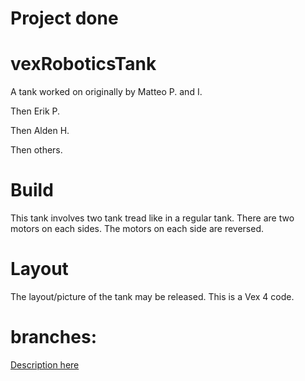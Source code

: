 # __Project done__


# vexRoboticsTank
A tank worked on originally by Matteo P. and I. 

Then Erik P.

Then Alden H.

Then others.

# Build

This tank involves two tank tread like in a regular tank. There are two motors on each sides. The motors on each side are reversed. 

# Layout
The layout/picture of the tank may be released. This is a Vex 4 code. 


# branches:

[Description here](/branches.md)

